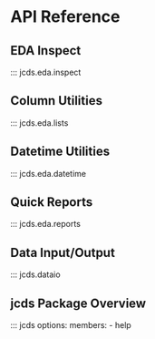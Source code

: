 # API Reference

## EDA Inspect

::: jcds.eda.inspect

## Column Utilities

::: jcds.eda.lists

## Datetime Utilities

::: jcds.eda.datetime

## Quick Reports

::: jcds.eda.reports

## Data Input/Output

::: jcds.dataio

## jcds Package Overview

::: jcds
options:
members: - help
